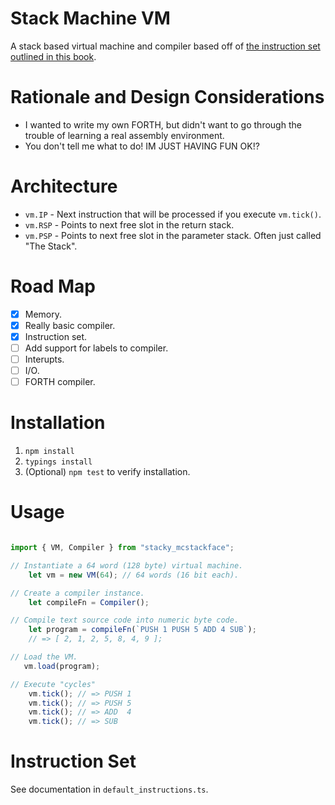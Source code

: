 # Stack Machine VM

A stack based virtual machine and compiler based off of [the instruction set outlined in this book](https://users.ece.cmu.edu/~koopman/stack_computers/sec3_2.html).


# Rationale and Design Considerations

 * I wanted to write my own FORTH, but didn't want to go through the trouble of learning a real assembly environment.
 * You don't tell me what to do! IM JUST HAVING FUN OK!?

# Architecture

 * `vm.IP`  - Next instruction that will be processed if you execute `vm.tick()`.
 * `vm.RSP` - Points to next free slot in the return stack.
 * `vm.PSP` - Points to next free slot in the parameter stack. Often just called "The Stack".

# Road Map

 - [X] Memory.
 - [X] Really basic compiler.
 - [X] Instruction set.
 - [ ] Add support for labels to compiler.
 - [ ] Interupts.
 - [ ] I/O.
 - [ ] FORTH compiler.

# Installation

 1. `npm install`
 2. `typings install`
 3. (Optional) `npm test` to verify installation.

# Usage

```typescript

import { VM, Compiler } from "stacky_mcstackface";

// Instantiate a 64 word (128 byte) virtual machine.
    let vm = new VM(64); // 64 words (16 bit each).

// Create a compiler instance.
    let compileFn = Compiler();

// Compile text source code into numeric byte code.
    let program = compileFn(`PUSH 1 PUSH 5 ADD 4 SUB`);
    // => [ 2, 1, 2, 5, 8, 4, 9 ];

// Load the VM.
   vm.load(program);

// Execute "cycles"
    vm.tick(); // => PUSH 1
    vm.tick(); // => PUSH 5
    vm.tick(); // => ADD  4
    vm.tick(); // => SUB

```

# Instruction Set

See documentation in `default_instructions.ts`.